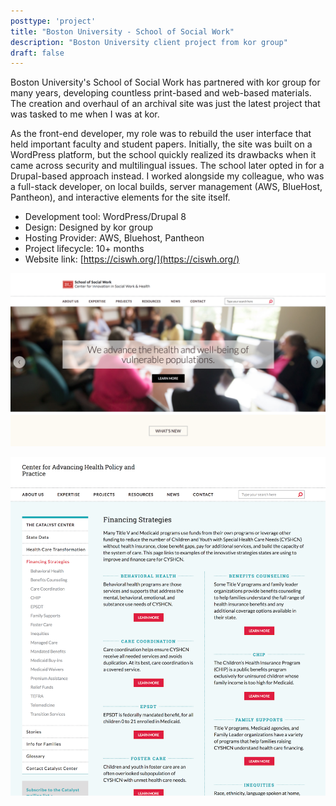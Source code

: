 ```yaml
---
posttype: 'project'
title: "Boston University - School of Social Work"
description: "Boston University client project from kor group"
draft: false
---
```


Boston University's School of Social Work has partnered with kor group for many years, developing countless print-based and web-based materials. The creation and overhaul of an archival site was just the latest project that was tasked to me when I was at kor. 

As the front-end developer, my role was to rebuild the user interface that held important faculty and student papers. Initially, the site was built on a WordPress platform, but the school quickly realized its drawbacks when it came across security and multilingual issues. The school later opted in for a Drupal-based approach instead. I worked alongside my colleague, who was a full-stack developer, on local builds, server management (AWS, BlueHost, Pantheon), and interactive elements for the site itself.

- Development tool:  WordPress/Drupal 8         
- Design: Designed by kor group  
- Hosting Provider: AWS, Bluehost, Pantheon  
- Project lifecycle: 10+ months  
- Website link: [https://ciswh.org/](https://ciswh.org/)   

![Boston University CISWH Homepage](../../../assets/portfolio/kor/feature/bu/full-bu-cahpp-homepage.png)

![Boston University CISWH Financing Strategies Page](../../../assets/portfolio/kor/feature/bu/full-bu-cahpp-fspage.png)